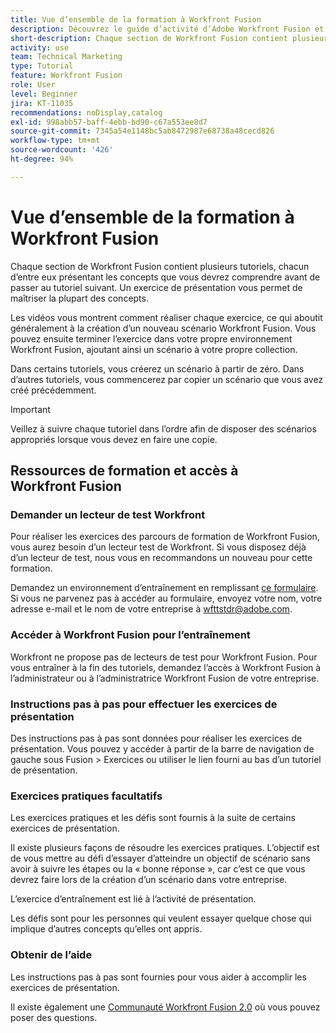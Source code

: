 ```yaml
---
title: Vue d’ensemble de la formation à Workfront Fusion
description: Découvrez le guide d’activité d’Adobe Workfront Fusion et comment obtenir un compte de lecteur de test Workfront.
short-description: Chaque section de Workfront Fusion contient plusieurs tutoriels, chacun d’eux présentant les concepts que vous devez connaître avant de passer au tutoriel suivant.
activity: use
team: Technical Marketing
type: Tutorial
feature: Workfront Fusion
role: User
level: Beginner
jira: KT-11035
recommendations: noDisplay,catalog
exl-id: 998abb57-baff-4ebb-bd90-c67a553ee8d7
source-git-commit: 7345a54e1148bc5ab8472987e68738a48cecd826
workflow-type: tm+mt
source-wordcount: '426'
ht-degree: 94%

---
```


# Vue d’ensemble de la formation à Workfront Fusion

Chaque section de Workfront Fusion contient plusieurs tutoriels, chacun d’entre eux présentant les concepts que vous devrez comprendre avant de passer au tutoriel suivant. Un exercice de présentation vous permet de maîtriser la plupart des concepts.

Les vidéos vous montrent comment réaliser chaque exercice, ce qui aboutit généralement à la création d’un nouveau scénario Workfront Fusion. Vous pouvez ensuite terminer l’exercice dans votre propre environnement Workfront Fusion, ajoutant ainsi un scénario à votre propre collection.

Dans certains tutoriels, vous créerez un scénario à partir de zéro. Dans d’autres tutoriels, vous commencerez par copier un scénario que vous avez créé précédemment.

>[!IMPORTANT]
>
>Veillez à suivre chaque tutoriel dans l’ordre afin de disposer des scénarios appropriés lorsque vous devez en faire une copie.

## Ressources de formation et accès à Workfront Fusion

### Demander un lecteur de test Workfront

Pour réaliser les exercices des parcours de formation de Workfront Fusion, vous aurez besoin d’un lecteur test de Workfront. Si vous disposez déjà d’un lecteur de test, nous vous en recommandons un nouveau pour cette formation.

Demandez un environnement d’entraînement en remplissant [ce formulaire](https://forms.office.com/r/f1J8HRGrNY). Si vous ne parvenez pas à accéder au formulaire, envoyez votre nom, votre adresse e-mail et le nom de votre entreprise à wfttstdr@adobe.com.

### Accéder à Workfront Fusion pour l’entraînement

Workfront ne propose pas de lecteurs de test pour Workfront Fusion. Pour vous entraîner à la fin des tutoriels, demandez l’accès à Workfront Fusion à l’administrateur ou à l’administratrice Workfront Fusion de votre entreprise.

### Instructions pas à pas pour effectuer les exercices de présentation

Des instructions pas à pas sont données pour réaliser les exercices de présentation. Vous pouvez y accéder à partir de la barre de navigation de gauche sous Fusion > Exercices ou utiliser le lien fourni au bas d’un tutoriel de présentation.

### Exercices pratiques facultatifs

Les exercices pratiques et les défis sont fournis à la suite de certains exercices de présentation.

Il existe plusieurs façons de résoudre les exercices pratiques. L’objectif est de vous mettre au défi d’essayer d’atteindre un objectif de scénario sans avoir à suivre les étapes ou la « bonne réponse », car c’est ce que vous devrez faire lors de la création d’un scénario dans votre entreprise.

L’exercice d’entraînement est lié à l’activité de présentation.

Les défis sont pour les personnes qui veulent essayer quelque chose qui implique d’autres concepts qu’elles ont appris.

### Obtenir de l’aide

Les instructions pas à pas sont fournies pour vous aider à accomplir les exercices de présentation.

Il existe également une [Communauté Workfront Fusion 2.0](https://experienceleaguecommunities.adobe.com/t5/workfront-fusion-2-0/ct-p/workfront-fusion-2) où vous pouvez poser des questions.
